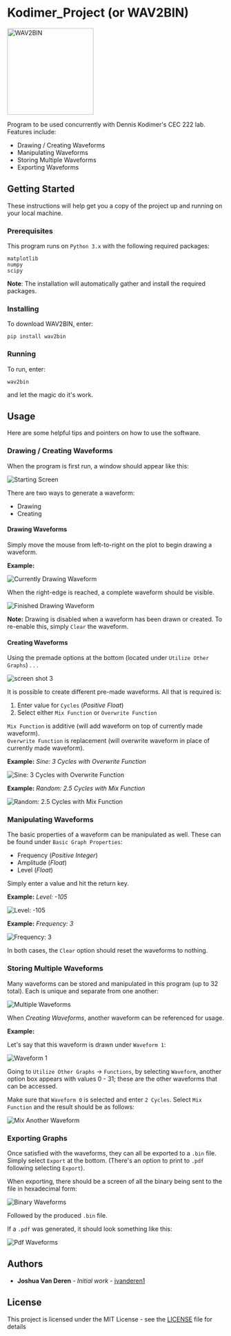 # Kodimer_Project (or WAV2BIN)

<img alt="WAV2BIN" src="https://user-images.githubusercontent.com/22926257/36070629-58ab0984-0ebc-11e8-96fe-b7bbd684c1e5.gif" width="200" height="200" />

Program to be used concurrently with Dennis Kodimer's CEC 222 lab. Features include:

* Drawing / Creating Waveforms
* Manipulating Waveforms
* Storing Multiple Waveforms
* Exporting Waveforms

## Getting Started

These instructions will help get you a copy of the project up and running on your local machine.

### Prerequisites

This program runs on `Python 3.x` with the following required packages:

```
matplotlib
numpy
scipy 
```
**Note**: The installation will automatically gather and install the required packages.

### Installing

To download WAV2BIN, enter:

`pip install wav2bin`

### Running

To run, enter:

`wav2bin`

and let the magic do it's work.

## Usage
Here are some helpful tips and pointers on how to use the software.

### Drawing / Creating Waveforms
When the program is first run, a window should appear like this:

![Starting Screen](https://user-images.githubusercontent.com/22926257/36080118-9f369f12-0f48-11e8-98ad-2049f3d4775b.png)

There are two ways to generate a waveform:

* Drawing
* Creating

#### Drawing Waveforms
Simply move the mouse from left-to-right on the plot to begin drawing a waveform.

**Example:**

![Currently Drawing Waveform](https://user-images.githubusercontent.com/22926257/36080162-1cb9955c-0f49-11e8-9aa5-4f3a41a5df9b.png)

When the right-edge is reached, a complete waveform should be visible.

![Finished Drawing Waveform](https://user-images.githubusercontent.com/22926257/36080199-ad47d1ec-0f49-11e8-9a2d-03f67ed8404f.png)

**Note:** Drawing is disabled when a waveform has been drawn or created. To re-enable this, simply `Clear` the waveform.

#### Creating Waveforms
Using the premade options at the bottom (located under `Utilize Other Graphs`) . . .

![screen shot 3](https://user-images.githubusercontent.com/22926257/36080220-f3f29258-0f49-11e8-962e-c61458bcf796.png)

It is possible to create different pre-made waveforms. All that is required is:

1. Enter value for `Cycles` (*Positive Float*)
2. Select either `Mix Function` or `Overwrite Function`

`Mix Function` is additive (will add waveform on top of currently made waveform).  
`Overwrite Function` is replacement (will overwrite waveform in place of currently made waveform).

**Example:** *Sine: 3 Cycles with Overwrite Function*

![Sine: 3 Cycles with Overwrite Function](https://user-images.githubusercontent.com/22926257/36080270-cfac879a-0f4a-11e8-964e-baf9675182ba.png)

**Example:** *Random: 2.5 Cycles with Mix Function*

![Random: 2.5 Cycles with Mix Function](https://user-images.githubusercontent.com/22926257/36080282-0650a7f4-0f4b-11e8-9f84-ec5c5dd880d6.png)

### Manipulating Waveforms
The basic properties of a waveform can be manipulated as well. These can be found under `Basic Graph Properties`:

* Frequency (*Positive Integer*)
* Amplitude (*Float*)
* Level (*Float*)

Simply enter a value and hit the return key.

**Example:** *Level: -105*

![Level: -105](https://user-images.githubusercontent.com/22926257/36080359-39f43b7e-0f4c-11e8-8fe8-2c8a29248e6a.png)

**Example:** *Frequency: 3*

![Frequency: 3](https://user-images.githubusercontent.com/22926257/36080367-58e06f4e-0f4c-11e8-8908-e401794af41f.png)

In both cases, the `Clear` option should reset the waveforms to nothing.

### Storing Multiple Waveforms
Many waveforms can be stored and manipulated in this program (up to 32 total). Each is unique and separate from one another:

![Multiple Waveforms](https://user-images.githubusercontent.com/22926257/36080388-a1db50d8-0f4c-11e8-803f-14c01fdd309b.png)

When *Creating Waveforms*, another waveform can be referenced for usage.

**Example:**

Let's say that this waveform is drawn under `Waveform 1`:

![Waveform 1](https://user-images.githubusercontent.com/22926257/36080416-02cd22c2-0f4d-11e8-9866-7de3ebb5ed6b.png)

Going to `Utilize Other Graphs` → `Functions`, by selecting `Waveform`, another option box appears with values 0 - 31; these are the other waveforms that can be accessed.

Make sure that `Waveform 0` is selected and enter `2 Cycles`. Select `Mix Function` and the result should be as follows:

![Mix Another Waveform](https://user-images.githubusercontent.com/22926257/36080476-fef6df20-0f4d-11e8-9cb2-9a5caaa30234.png)

### Exporting Graphs
Once satisfied with the waveforms, they can all be exported to a `.bin` file. Simply select `Export` at the bottom. (There's an option to print to `.pdf` following selecting `Export`).

When exporting, there should be a screen of all the binary being sent to the file in hexadecimal form:

![Binary Waveforms](https://user-images.githubusercontent.com/22926257/36080508-7848e3e6-0f4e-11e8-8353-bfca71e7147f.png)

Followed by the produced `.bin` file.

If a `.pdf` was generated, it should look something like this:

![Pdf Waveforms](https://user-images.githubusercontent.com/22926257/36080557-0445dce6-0f4f-11e8-8455-339d21ef0002.png)

## Authors

* **Joshua Van Deren** - *Initial work* - [jvanderen1](https://github.com/jvanderen1)

## License

This project is licensed under the MIT License - see the [LICENSE](LICENSE) file for details
